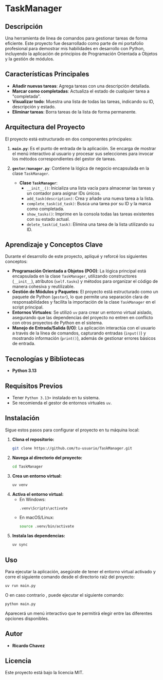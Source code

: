 # TaskManager

## Descripción
Una herramienta de línea de comandos para gestionar tareas de forma eficiente. Este proyecto fue desarrollado como parte de mi portafolio profesional para demostrar mis habilidades en desarrollo con Python, incluyendo la aplicación de principios de Programación Orientada a Objetos y la gestión de módulos.

## Características Principales
- **Añadir nuevas tareas**: Agrega tareas con una descripción detallada.
- **Marcar como completadas**: Actualiza el estado de cualquier tarea a "completada".
- **Visualizar todo**: Muestra una lista de todas las tareas, indicando su ID, descripción y estado.
- **Eliminar tareas**: Borra tareas de la lista de forma permanente.

## Arquitectura del Proyecto

El proyecto está estructurado en dos componentes principales:

1.  **`main.py`**: Es el punto de entrada de la aplicación. Se encarga de mostrar el menú interactivo al usuario y procesar sus selecciones para invocar los métodos correspondientes del gestor de tareas.

2.  **`gestor/manager.py`**: Contiene la lógica de negocio encapsulada en la clase `TaskManager`.
    -   **Clase `TaskManager`**:
        -   `__init__()`: Inicializa una lista vacía para almacenar las tareas y un contador para asignar IDs únicos.
        -   `add_task(description)`: Crea y añade una nueva tarea a la lista.
        -   `complete_task(id_task)`: Busca una tarea por su ID y la marca como completada.
        -   `show_tasks()`: Imprime en la consola todas las tareas existentes con su estado actual.
        -   `delete_task(id_task)`: Elimina una tarea de la lista utilizando su ID.

## Aprendizaje y Conceptos Clave
Durante el desarrollo de este proyecto, apliqué y reforcé los siguientes conceptos:

- **Programación Orientada a Objetos (POO)**: La lógica principal está encapsulada en la clase `TaskManager`, utilizando constructores (`__init__`), atributos (`self.tasks`) y métodos para organizar el código de manera cohesiva y reutilizable.
- **Gestión de Módulos y Paquetes**: El proyecto está estructurado como un paquete de Python (`gestor`), lo que permite una separación clara de responsabilidades y facilita la importación de la clase `TaskManager` en el script principal.
- **Entornos Virtuales**: Se utilizó `uv` para crear un entorno virtual aislado, asegurando que las dependencias del proyecto no entren en conflicto con otros proyectos de Python en el sistema.
- **Manejo de Entrada/Salida (I/O)**: La aplicación interactúa con el usuario a través de la línea de comandos, capturando entradas (`input()`) y mostrando información (`print()`), además de gestionar errores básicos de entrada.

## Tecnologías y Bibliotecas
- **Python 3.13**

## Requisitos Previos
- Tener `Python 3.13+` instalado en tu sistema.
- Se recomienda el gestor de entornos virtuales `uv`.

## Instalación

Sigue estos pasos para configurar el proyecto en tu máquina local:

1.  **Clona el repositorio:**
    ```bash
    git clone https://github.com/tu-usuario/TaskManager.git
    ```
2.  **Navega al directorio del proyecto:**
    ```bash
    cd TaskManager
    ```
3.  **Crea un entorno virtual:**
    ```bash
    uv venv
    ```
4.  **Activa el entorno virtual:**
    -   En Windows:
        ```bash
        .venv\Scripts\activate
        ```
    -   En macOS/Linux:
        ```bash
        source .venv/bin/activate
        ```
5. **Instala las dependencias:**
    ```bash
    uv sync
    ```
    
## Uso

Para ejecutar la aplicación, asegúrate de tener el entorno virtual activado y corre el siguiente comando desde el directorio raíz del proyecto:

```bash
uv run main.py
```

O en caso contrario , puede ejecutar el siguiente comando:

```bash
python main.py
```


Aparecerá un menú interactivo que te permitirá elegir entre las diferentes opciones disponibles.

## Autor
- **Ricardo Chavez**

## Licencia
Este proyecto está bajo la licencia MIT.
